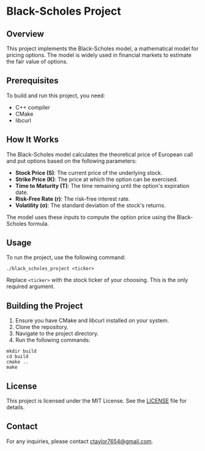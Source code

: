 # Black-Scholes Project

## Overview

This project implements the Black-Scholes model, a mathematical model for pricing options. The model is widely used in financial markets to estimate the fair value of options.

## Prerequisites

To build and run this project, you need:

- C++ compiler
- CMake
- libcurl

## How It Works

The Black-Scholes model calculates the theoretical price of European call and put options based on the following parameters:
- **Stock Price (S)**: The current price of the underlying stock.
- **Strike Price (K)**: The price at which the option can be exercised.
- **Time to Maturity (T)**: The time remaining until the option's expiration date.
- **Risk-Free Rate (r)**: The risk-free interest rate.
- **Volatility (σ)**: The standard deviation of the stock's returns.

The model uses these inputs to compute the option price using the Black-Scholes formula.

## Usage

To run the project, use the following command:

```
./black_scholes_project <ticker>
```

Replace `<ticker>` with the stock ticker of your choosing. This is the only required argument.

## Building the Project

1. Ensure you have CMake and libcurl installed on your system.
2. Clone the repository.
3. Navigate to the project directory.
4. Run the following commands:

```
mkdir build
cd build
cmake ..
make
```

## License

This project is licensed under the MIT License. See the [LICENSE](LICENSE) file for details.

## Contact

For any inquiries, please contact [ctaylor7654@gmail.com](mailto:ctaylor7654@gmail.com).
